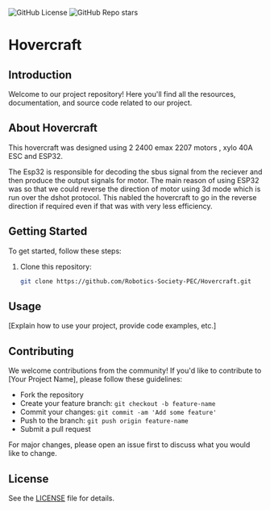 ![GitHub License](https://img.shields.io/github/license/Robotics-Society-PEC/Hovercraft?style=plastic)
![GitHub Repo stars](https://img.shields.io/github/stars/Robotics-Society-PEC/Hovercraft?style=plastic)


# Hovercraft

## Introduction

Welcome to our project repository! Here you'll find all the resources, documentation, and source code related to our project.

## About Hovercraft

This hovercraft was designed using 2 2400 emax 2207 motors , xylo 40A ESC and ESP32.

The Esp32 is responsible for decoding the sbus signal from the reciever and then produce the output signals for motor. The main reason of using ESP32 was so that we could reverse the direction of motor using 3d mode which is run over the dshot protocol. This nabled the hovercraft to go in the reverse direction if required even if that was with very less efficiency.

<!-- ## Features

- Feature 1: [Brief description]
- Feature 2: [Brief description]
- Feature 3: [Brief description] -->

## Getting Started

To get started, follow these steps:

1. Clone this repository:

    ```bash
    git clone https://github.com/Robotics-Society-PEC/Hovercraft.git
    ```

## Usage

[Explain how to use your project, provide code examples, etc.]

## Contributing

We welcome contributions from the community! If you'd like to contribute to [Your Project Name], please follow these guidelines:

- Fork the repository
- Create your feature branch: `git checkout -b feature-name`
- Commit your changes: `git commit -am 'Add some feature'`
- Push to the branch: `git push origin feature-name`
- Submit a pull request

For major changes, please open an issue first to discuss what you would like to change.

## License
See the [LICENSE](LICENSE) file for details.

